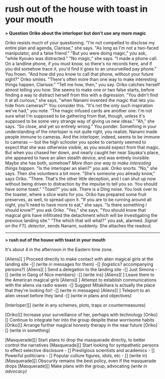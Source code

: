 # rush out of the house with toast in your mouth

**> Question Oriko about the interloper but don't use any more magic**

Oriko resists much of your questioning.
"I'm not compelled to disclose my entire plan and agenda, Clarisse," she says. "As long as I'm not a two-faced manipulator, and a false friend."
"But you were doing magic," you ask, "while Kyouko was distracted."
"No magic," she says. "I made a phone call. On a landline phone, if you must know, so there's no records here, and if you did somehow trace it, you'd find it goes to an unsurveilled pay phone."
You frown.
"And how did you know to call that phone, without your future sight?"
Oriko smiles. "There's often more than one way to make interesting things happen, Clarisse."
"Tell me how, then," you say.
Oriko catches herself almost telling you how. She seems to make one or two false starts, before finding a way to distract herself from this with a digression.
"You didn't find it at all curious," she says, "when Nanami invented the magic that lets you hide from cameras?"
You consider this.
"It's not the only such inspiration we've had," you note. "The magic infused cards are another one. I'm not sure what I'm supposed to be gathering from that, though, unless it's supposed to be some very strange way of giving us new ideas."
"Ah," she says. "So close, and yet so entirely wrong."
You ponder.
Something in your understanding of the interloper is not quite right, you realize. Nanami made people immune to cameras. And the interloper, indeed, seems to be immune to cameras — but the high schooler you spoke to certainly seemed to expect that she was otherwise visible, as you would expect from that magic. But when you chased her down, and nearly caught her near Sayaka's place, she appeared to have an alien stealth device, and was entirely invisible.
Maybe she has both, somehow? *More than one way to make interesting things happen.*
"Is the interloper an alien?" you ask.
Oriko snorts.
"No," she says.
Then she volunteers a bit more.
"She's someone you already know," says Oriko. "There. That's the other little deception, and I can shut up now without being driven to distraction by the impulse to tell you so. You should have some toast."
"Toast?" you ask.
There is a Ding noise. You look over to the toaster, where a slice waits for you.
Oriko has prepared some fruit preserves, as well, to spread upon it.
"If you are to be running around all night, you'll need to have more to eat," she says.
"Is there something I should know?" you ask Oriko.
"Yes," she says. "You should know that magical girls have infiltrated the detachment which will be investigating the previous landing site."
"The which that will what?" you ask, alarmed.
*Signal on the FTL detector*, sends Nanami, suddenly. She attaches the readout.

***

**> rush out of the house with toast in your mouth**

It's about 4 in the afternoon in the Eastern time zone.

\[Aliens]\[ ] Proceed directly to make contact with alien magical girls at the landing site
-\[] (write in messages for them)
-\[] (logistics? accompanying persons?)
\[Aliens]\[ ] Send a delegation to the landing site
-\[] Just Simona
-\[] (write in Gang of Nice members)
-\[] (write ins)
\[Aliens]\[ ] Leave them to the American magical girls
\[Aliens]\[ ] Attempt to establish communications with the aliens via radio waves
-\[] Suggest Mitakihara is actually the place that they're looking for!
-\[] (write in messages)
\[Aliens]\[ ] Teleport to an alien vessel before they land
-\[] (write in plans and objectives)

\[Interloper]\[] (write in any schemes, plots, traps or countermeasures)

\[Oriko]\[] Increase your surveillance of her, perhaps with technology
\[Oriko]\[] Continue to integrate her into the group despite these worrisome habits
\[Oriko]\[] Arrange further magical honesty therapy in the near future
\[Oriko]\[] (write in something)

\[Masquerade]\[] Start plans to drop the masquerade directly, to better control the narratives
\[Masquerade]\[] Start looking for sympathetic persons to effect selective disclosure
\- \[] Prestigious scientists and academics
\- \[] Powerful politicians
\- \[] Popular culture figures, idols, etc
\- \[] (write in)
\[Masquerade]\[] Obscurity remains the best policy, even if the masquerade drops
\[Masquerade]\[] Make plans with the group, advocating *(write in advocacy)*
